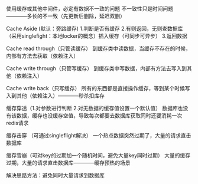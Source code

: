 使用缓存或其他中间件，必定有数据不一致的问题
    不一致性只是时间问题————多长的不一致（先更新后删除，延迟双删）

Cache Aside (默认：旁路缓存)
    1.判断是否有缓存
    2.有则返回，无则查数据库（采用singlefight：本地locker的概念）插入缓存（可同步可异步）
    3.返回数据

Cache read through（只管读缓存）
    到缓存类中读数据，当缓存不存在的时候，内部有方法去获取（依赖注入）

Cache write through（只管写缓存）
    到缓存类中写数据，内部有方法去写入到其他（依赖注入）

Cache write back（只写缓存）
    所有的东西都是直接操作缓存，等到某个时候写入到其他（依赖注入）————秒杀扣库存




缓存穿透（1.对参数进行判断  2.对无数据的缓存值设置一个默认值）
    数据库也没有该数据，缓存也没缓存空值，导致每次都要去数据库获取同时还要消耗一次redis请求

缓存击穿 （可通过singleflight解决）
    一个热点数据突然过期了，大量的请求直击数据库

缓存雪崩（可对key的过期加一个随机时间，避免大量key同时过期）
    大量的缓存过期，大量的请求直击数据库————缓存预热的场景

解决思路方法：避免同时大量请求到数据库